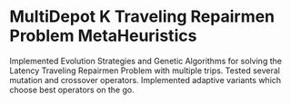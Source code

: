 # MultiDepot K Traveling Repairmen Problem MetaHeuristics
Implemented Evolution Strategies and Genetic Algorithms for solving the Latency Traveling Repairmen
Problem with multiple trips. Tested several mutation and crossover operators. Implemented adaptive variants which
choose best operators on the go.
